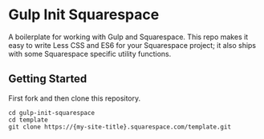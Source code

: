 # Gulp Init Squarespace

A boilerplate for working with Gulp and Squarespace. This repo makes it easy to write Less CSS and ES6 for your Squarespace project; it also ships with some Squarespace specific utility functions.

## Getting Started

First fork and then clone this repository.

    cd gulp-init-squarespace
    cd template
    git clone https://{my-site-title}.squarespace.com/template.git

